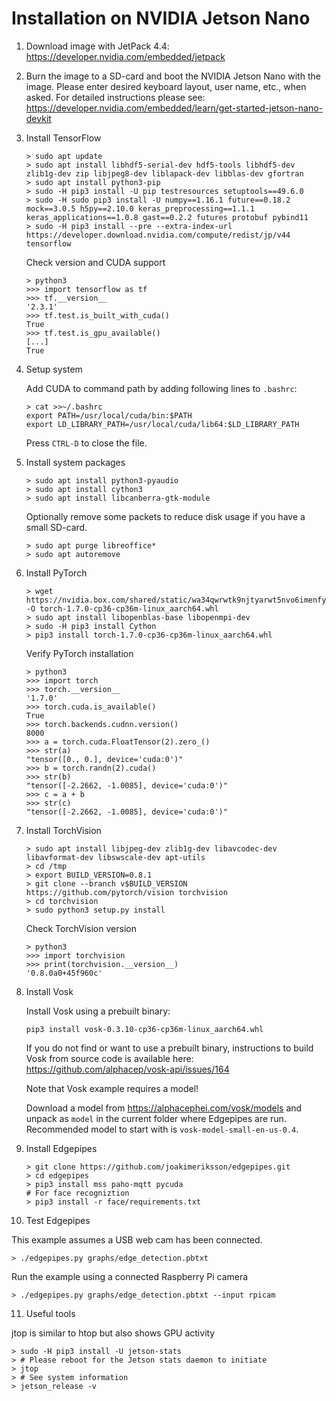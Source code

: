 # Installation on NVIDIA Jetson Nano

1. Download image with JetPack 4.4: https://developer.nvidia.com/embedded/jetpack

2. Burn the image to a SD-card and boot the NVIDIA Jetson Nano with the image.
Please enter desired keyboard layout, user name, etc., when asked.
For detailed instructions please see: https://developer.nvidia.com/embedded/learn/get-started-jetson-nano-devkit

3. Install TensorFlow

   ```
   > sudo apt update
   > sudo apt install libhdf5-serial-dev hdf5-tools libhdf5-dev zlib1g-dev zip libjpeg8-dev liblapack-dev libblas-dev gfortran
   > sudo apt install python3-pip
   > sudo -H pip3 install -U pip testresources setuptools==49.6.0
   > sudo -H sudo pip3 install -U numpy==1.16.1 future==0.18.2 mock==3.0.5 h5py==2.10.0 keras_preprocessing==1.1.1 keras_applications==1.0.8 gast==0.2.2 futures protobuf pybind11
   > sudo -H pip3 install --pre --extra-index-url https://developer.download.nvidia.com/compute/redist/jp/v44 tensorflow
   ```

   Check version and CUDA support
   ```
   > python3
   >>> import tensorflow as tf
   >>> tf.__version__
   '2.3.1'
   >>> tf.test.is_built_with_cuda()
   True
   >>> tf.test.is_gpu_available()
   [...]
   True
   ```

4. Setup system

   Add CUDA to command path by adding following lines to `.bashrc`:

   ```
   > cat >>~/.bashrc
   export PATH=/usr/local/cuda/bin:$PATH
   export LD_LIBRARY_PATH=/usr/local/cuda/lib64:$LD_LIBRARY_PATH
   ```

   Press `CTRL-D` to close the file.

5. Install system packages

   ```
   > sudo apt install python3-pyaudio
   > sudo apt install cython3
   > sudo apt install libcanberra-gtk-module
   ```

   Optionally remove some packets to reduce disk usage if you have a small SD-card.

   ```
   > sudo apt purge libreoffice*
   > sudo apt autoremove
   ```

6. Install PyTorch

   ```
   > wget https://nvidia.box.com/shared/static/wa34qwrwtk9njtyarwt5nvo6imenfy26.whl -O torch-1.7.0-cp36-cp36m-linux_aarch64.whl
   > sudo apt install libopenblas-base libopenmpi-dev
   > sudo -H pip3 install Cython
   > pip3 install torch-1.7.0-cp36-cp36m-linux_aarch64.whl
   ```

   Verify PyTorch installation
   ```
   > python3
   >>> import torch
   >>> torch.__version__
   '1.7.0'
   >>> torch.cuda.is_available()
   True
   >>> torch.backends.cudnn.version()
   8000
   >>> a = torch.cuda.FloatTensor(2).zero_()
   >>> str(a)
   "tensor([0., 0.], device='cuda:0')"
   >>> b = torch.randn(2).cuda()
   >>> str(b)
   "tensor([-2.2662, -1.0085], device='cuda:0')"
   >>> c = a + b
   >>> str(c)
   "tensor([-2.2662, -1.0085], device='cuda:0')"
   ```

7. Install TorchVision

   ```
   > sudo apt install libjpeg-dev zlib1g-dev libavcodec-dev libavformat-dev libswscale-dev apt-utils
   > cd /tmp
   > export BUILD_VERSION=0.8.1
   > git clone --branch v$BUILD_VERSION https://github.com/pytorch/vision torchvision
   > cd torchvision
   > sudo python3 setup.py install
   ```

   Check TorchVision version
   ```
   > python3
   >>> import torchvision
   >>> print(torchvision.__version__)
   '0.8.0a0+45f960c'
   ```

8. Install Vosk

   Install Vosk using a prebuilt binary:

   ```
   pip3 install vosk-0.3.10-cp36-cp36m-linux_aarch64.whl
   ```

   If you do not find or want to use a prebuilt binary, instructions to build Vosk from source code is available here:
   https://github.com/alphacep/vosk-api/issues/164

   Note that Vosk example requires a model!

   Download a model from https://alphacephei.com/vosk/models and unpack as `model` in the current folder where Edgepipes are run.
   Recommended model to start with is `vosk-model-small-en-us-0.4`.

9. Install Edgepipes

   ```
   > git clone https://github.com/joakimeriksson/edgepipes.git
   > cd edgepipes
   > pip3 install mss paho-mqtt pycuda
   # For face recogniztion
   > pip3 install -r face/requirements.txt
   ```

10. Test Edgepipes

   This example assumes a USB web cam has been connected.

   ```
   > ./edgepipes.py graphs/edge_detection.pbtxt
   ```

   Run the example using a connected Raspberry Pi camera

   ```
   > ./edgepipes.py graphs/edge_detection.pbtxt --input rpicam
   ```

11. Useful tools

   jtop is similar to htop but also shows GPU activity

   ```
   > sudo -H pip3 install -U jetson-stats
   > # Please reboot for the Jetson stats daemon to initiate
   > jtop
   > # See system information
   > jetson_release -v
   ```
